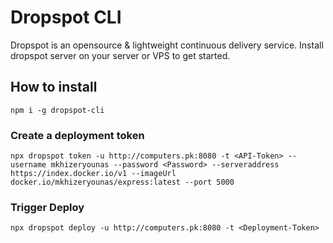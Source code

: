 # Dropspot CLI

Dropspot is an opensource & lightweight continuous delivery service. Install dropspot server on your server or VPS to get started.

## How to install

```
npm i -g dropspot-cli
```

### Create a deployment token

```
npx dropspot token -u http://computers.pk:8080 -t <API-Token> --username mkhizeryounas --password <Password> --serveraddress https://index.docker.io/v1 --imageUrl docker.io/mkhizeryounas/express:latest --port 5000
```

### Trigger Deploy

```
npx dropspot deploy -u http://computers.pk:8080 -t <Deployment-Token>
```
